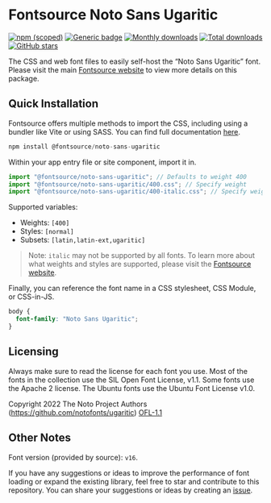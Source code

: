 # Fontsource Noto Sans Ugaritic

[![npm (scoped)](https://img.shields.io/npm/v/@fontsource/noto-sans-ugaritic?color=brightgreen)](https://www.npmjs.com/package/@fontsource/noto-sans-ugaritic) [![Generic badge](https://img.shields.io/badge/fontsource-passing-brightgreen)](https://github.com/fontsource/fontsource) [![Monthly downloads](https://badgen.net/npm/dm/@fontsource/noto-sans-ugaritic)](https://github.com/fontsource/fontsource) [![Total downloads](https://badgen.net/npm/dt/@fontsource/noto-sans-ugaritic)](https://github.com/fontsource/fontsource) [![GitHub stars](https://img.shields.io/github/stars/fontsource/fontsource.svg?style=social&label=Star)](https://github.com/fontsource/fontsource/stargazers)

The CSS and web font files to easily self-host the “Noto Sans Ugaritic” font. Please visit the main [Fontsource website](https://fontsource.org/fonts/noto-sans-ugaritic) to view more details on this package.

## Quick Installation

Fontsource offers multiple methods to import the CSS, including using a bundler like Vite or using SASS. You can find full documentation [here](https://fontsource.org/docs/getting-started/introduction).

```javascript
npm install @fontsource/noto-sans-ugaritic
```

Within your app entry file or site component, import it in.

```javascript
import "@fontsource/noto-sans-ugaritic"; // Defaults to weight 400
import "@fontsource/noto-sans-ugaritic/400.css"; // Specify weight
import "@fontsource/noto-sans-ugaritic/400-italic.css"; // Specify weight and style
```

Supported variables:
- Weights: `[400]`
- Styles: `[normal]`
- Subsets: `[latin,latin-ext,ugaritic]`

> Note: `italic` may not be supported by all fonts. To learn more about what weights and styles are supported, please visit the [Fontsource website](https://fontsource.org/fonts/noto-sans-ugaritic).

Finally, you can reference the font name in a CSS stylesheet, CSS Module, or CSS-in-JS.

```css
body {
  font-family: "Noto Sans Ugaritic";
}
```

## Licensing
Always make sure to read the license for each font you use. Most of the fonts in the collection use the SIL Open Font License, v1.1. Some fonts use the Apache 2 license. The Ubuntu fonts use the Ubuntu Font License v1.0.

Copyright 2022 The Noto Project Authors (https://github.com/notofonts/ugaritic)
[OFL-1.1](http://scripts.sil.org/OFL)

## Other Notes
Font version (provided by source): `v16`.

If you have any suggestions or ideas to improve the performance of font loading or expand the existing library, feel free to star and contribute to this repository. You can share your suggestions or ideas by creating an [issue](https://github.com/fontsource/fontsource/issues).